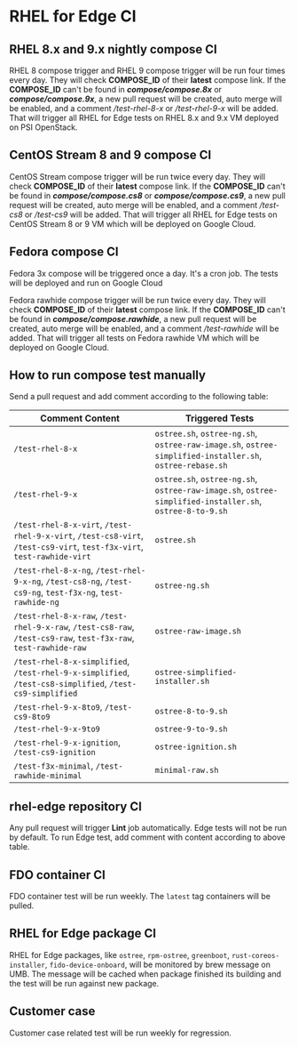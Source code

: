 # RHEL for Edge CI

## RHEL 8.x and 9.x nightly compose CI

RHEL 8 compose trigger and RHEL 9 compose trigger will be run four times every day. They will check **COMPOSE_ID** of their **latest** compose link. If the **COMPOSE_ID** can't be found in ***compose/compose.8x*** or ***compose/compose.9x***, a new pull request will be created, auto merge will be enabled, and a comment */test-rhel-8-x* or */test-rhel-9-x* will be added. That will trigger all RHEL for Edge tests on RHEL 8.x and 9.x VM deployed on PSI OpenStack.

## CentOS Stream 8 and 9 compose CI

CentOS Stream compose trigger will be run twice every day. They will check **COMPOSE_ID** of their **latest** compose link. If the **COMPOSE_ID** can't be found in ***compose/compose.cs8*** or ***compose/compose.cs9***, a new pull request will be created, auto merge will be enabled, and a comment */test-cs8* or */test-cs9* will be added. That will trigger all RHEL for Edge tests on CentOS Stream 8 or 9 VM which will be deployed on Google Cloud.

## Fedora compose CI

Fedora 3x compose will be triggered once a day. It's a cron job. The tests will be deployed and run on Google Cloud

Fedora rawhide compose trigger will be run twice every day. They will check **COMPOSE_ID** of their **latest** compose link. If the **COMPOSE_ID** can't be found in ***compose/compose.rawhide***, a new pull request will be created, auto merge will be enabled, and a comment */test-rawhide* will be added. That will trigger all tests on Fedora rawhide VM which will be deployed on Google Cloud.

## How to run compose test manually

Send a pull request and add comment according to the following table:

| Comment Content | Triggered Tests |
| --------------- | --------------- |
| `/test-rhel-8-x` | `ostree.sh`, `ostree-ng.sh`, `ostree-raw-image.sh`, `ostree-simplified-installer.sh`, `ostree-rebase.sh` |
| `/test-rhel-9-x` | `ostree.sh`, `ostree-ng.sh`, `ostree-raw-image.sh`, `ostree-simplified-installer.sh`, `ostree-8-to-9.sh` |
| `/test-rhel-8-x-virt`, `/test-rhel-9-x-virt`, `/test-cs8-virt`, `/test-cs9-virt`, `test-f3x-virt`, `test-rawhide-virt` | `ostree.sh` |
| `/test-rhel-8-x-ng`, `/test-rhel-9-x-ng`, `/test-cs8-ng`, `/test-cs9-ng`, `test-f3x-ng`, `test-rawhide-ng` | `ostree-ng.sh` |
| `/test-rhel-8-x-raw`, `/test-rhel-9-x-raw`, `/test-cs8-raw`, `/test-cs9-raw`, `test-f3x-raw`, `test-rawhide-raw` | `ostree-raw-image.sh` |
| `/test-rhel-8-x-simplified`, `/test-rhel-9-x-simplified`, `/test-cs8-simplified`, `/test-cs9-simplified` | `ostree-simplified-installer.sh` |
| `/test-rhel-9-x-8to9`, `/test-cs9-8to9` | `ostree-8-to-9.sh` |
| `/test-rhel-9-x-9to9` | `ostree-9-to-9.sh` |
| `/test-rhel-9-x-ignition`, `/test-cs9-ignition` | `ostree-ignition.sh` |
| `/test-f3x-minimal`, `/test-rawhide-minimal` | `minimal-raw.sh` |

## rhel-edge repository CI

Any pull request will trigger **Lint** job automatically. Edge tests will not be run by default. To run Edge test, add comment with content according to above table.

## FDO container CI

FDO container test will be run weekly. The `latest` tag containers will be pulled.

## RHEL for Edge package CI

RHEL for Edge packages, like `ostree`, `rpm-ostree`, `greenboot`, `rust-coreos-installer`, `fido-device-onboard`, will be monitored by brew message on UMB. The message will be cached when package finished its building and the test will be run against new package.

## Customer case

Customer case related test will be run weekly for regression.
